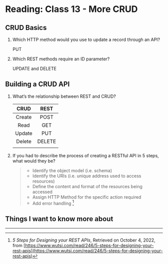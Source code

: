 # Reading: Class 13 - More CRUD

## CRUD Basics

1. Which HTTP method would you use to update a record through an API?

   PUT

2. Which REST methods require an ID parameter?

   UPDATE and DELETE

## Building a CRUD API

1. What’s the relationship between REST and CRUD?

   |  CRUD  |  REST  |
   | :----: | :----: |
   | Create |  POST  |
   |  Read  |  GET   |
   | Update |  PUT   |
   | Delete | DELETE |
   |        |        |

2. If you had to describe the process of creating a RESTful API in 5 steps, what would they be?

   > - Identify the object model (i.e. schema)
   > - Identify the URIs (i.e. unique address used to access resources)
   > - Define the content and format of the resources being accessed
   > - Assign HTTP Method for the specific action required
   > - Add error handling [^1]

## Things I want to know more about

---

[^1]: _5 Steps for Designing your REST APIs_, Retrieved on October 4, 2022, from [https://www.wutsi.com/read/246/5-steps-for-designing-your-rest-apis](https://www.wutsi.com/read/246/5-steps-for-designing-your-rest-apis)

